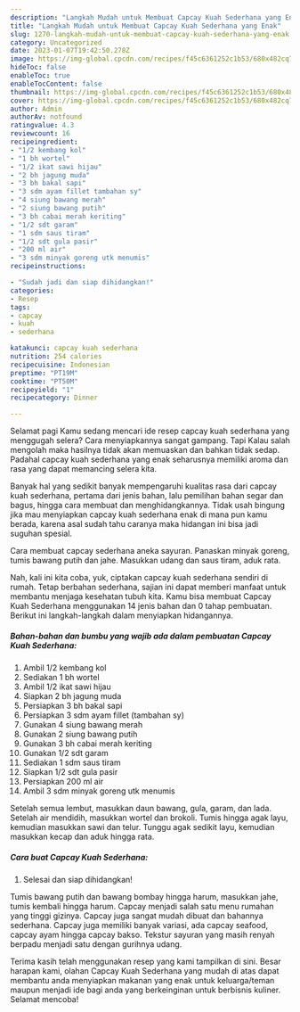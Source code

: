 ```yaml
---
description: "Langkah Mudah untuk Membuat Capcay Kuah Sederhana yang Enak"
title: "Langkah Mudah untuk Membuat Capcay Kuah Sederhana yang Enak"
slug: 1270-langkah-mudah-untuk-membuat-capcay-kuah-sederhana-yang-enak
category: Uncategorized
date: 2023-01-07T19:42:50.278Z
image: https://img-global.cpcdn.com/recipes/f45c6361252c1b53/680x482cq70/capcay-kuah-sederhana-foto-resep-utama.jpg
hideToc: false
enableToc: true
enableTocContent: false
thumbnail: https://img-global.cpcdn.com/recipes/f45c6361252c1b53/680x482cq70/capcay-kuah-sederhana-foto-resep-utama.jpg
cover: https://img-global.cpcdn.com/recipes/f45c6361252c1b53/680x482cq70/capcay-kuah-sederhana-foto-resep-utama.jpg
author: Admin
authorAv: notfound
ratingvalue: 4.3
reviewcount: 16
recipeingredient:
- "1/2 kembang kol"
- "1 bh wortel"
- "1/2 ikat sawi hijau"
- "2 bh jagung muda"
- "3 bh bakal sapi"
- "3 sdm ayam fillet tambahan sy"
- "4 siung bawang merah"
- "2 siung bawang putih"
- "3 bh cabai merah keriting"
- "1/2 sdt garam"
- "1 sdm saus tiram"
- "1/2 sdt gula pasir"
- "200 ml air"
- "3 sdm minyak goreng utk menumis"
recipeinstructions:

- "Sudah jadi dan siap dihidangkan!"
categories:
- Resep
tags:
- capcay
- kuah
- sederhana

katakunci: capcay kuah sederhana 
nutrition: 254 calories
recipecuisine: Indonesian
preptime: "PT19M"
cooktime: "PT50M"
recipeyield: "1"
recipecategory: Dinner

---
```



Selamat pagi Kamu sedang mencari ide resep capcay kuah sederhana yang menggugah selera? Cara menyiapkannya sangat gampang. Tapi Kalau salah mengolah maka hasilnya tidak akan memuaskan dan bahkan tidak sedap. Padahal capcay kuah sederhana yang enak seharusnya memiliki aroma dan rasa yang dapat memancing selera kita.


Banyak hal yang sedikit banyak mempengaruhi kualitas rasa dari capcay kuah sederhana, pertama dari jenis bahan, lalu pemilihan bahan segar dan bagus, hingga cara membuat dan menghidangkannya. Tidak usah bingung jika mau menyiapkan capcay kuah sederhana enak di mana pun kamu berada, karena asal sudah tahu caranya maka hidangan ini bisa jadi suguhan spesial.

Cara membuat capcay sederhana aneka sayuran. Panaskan minyak goreng, tumis bawang putih dan jahe. Masukkan udang dan saus tiram, aduk rata.


Nah, kali ini kita coba, yuk, ciptakan capcay kuah sederhana sendiri di rumah. Tetap berbahan sederhana, sajian ini dapat memberi manfaat untuk membantu menjaga kesehatan tubuh kita. Kamu bisa membuat Capcay Kuah Sederhana menggunakan 14 jenis bahan dan 0 tahap pembuatan. Berikut ini langkah-langkah dalam menyiapkan hidangannya.

<!--inarticleads1-->

##### Bahan-bahan dan bumbu yang wajib ada dalam pembuatan Capcay Kuah Sederhana:

1. Ambil 1/2 kembang kol
1. Sediakan 1 bh wortel
1. Ambil 1/2 ikat sawi hijau
1. Siapkan 2 bh jagung muda
1. Persiapkan 3 bh bakal sapi
1. Persiapkan 3 sdm ayam fillet (tambahan sy)
1. Gunakan 4 siung bawang merah
1. Gunakan 2 siung bawang putih
1. Gunakan 3 bh cabai merah keriting
1. Gunakan 1/2 sdt garam
1. Sediakan 1 sdm saus tiram
1. Siapkan 1/2 sdt gula pasir
1. Persiapkan 200 ml air
1. Ambil 3 sdm minyak goreng utk menumis


Setelah semua lembut, masukkan daun bawang, gula, garam, dan lada. Setelah air mendidih, masukkan wortel dan brokoli. Tumis hingga agak layu, kemudian masukkan sawi dan telur. Tunggu agak sedikit layu, kemudian masukkan kecap dan aduk hingga rata. 

<!--inarticleads2-->

##### Cara buat Capcay Kuah Sederhana:


1. Selesai dan siap dihidangkan!

Tumis bawang putih dan bawang bombay hingga harum, masukkan jahe, tumis kembali hingga harum. Capcay menjadi salah satu menu rumahan yang tinggi gizinya. Capcay juga sangat mudah dibuat dan bahannya sederhana. Capcay juga memiliki banyak variasi, ada capcay seafood, capcay ayam hingga capcay bakso. Tekstur sayuran yang masih renyah berpadu menjadi satu dengan gurihnya udang. 

Terima kasih telah menggunakan resep yang kami tampilkan di sini. Besar harapan kami, olahan Capcay Kuah Sederhana yang mudah di atas dapat membantu anda menyiapkan makanan yang enak untuk keluarga/teman maupun menjadi ide bagi anda yang berkeinginan untuk berbisnis kuliner. Selamat mencoba!
